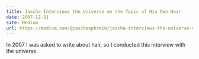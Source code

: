 ```yaml
---
title: Jascha Interviews the Universe on the Topic of His Own Hair
date: 2007-12-31
site: Medium
url: https://medium.com/@jaschaephraim/jascha-interviews-the-universe-on-the-topic-of-his-own-hair-3e3cf5e8fcfd
---
```

In 2007 I was asked to write about hair, so I conducted this interview with the universe.
